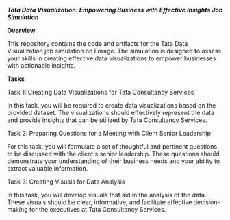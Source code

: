 ***Tata Data Visualization: Empowering Business with Effective Insights Job Simulation***

**Overview**

This repository contains the code and artifacts for the Tata Data Visualization job simulation on Forage. The simulation is designed to assess your skills in creating effective data visualizations to empower businesses with actionable insights.

**Tasks**

Task 1: Creating Data Visualizations for Tata Consultancy Services

In this task, you will be required to create data visualizations based on the provided dataset. The visualizations should effectively represent the data and provide insights that can be utilized by Tata Consultancy Services.

Task 2: Preparing Questions for a Meeting with Client Senior Leadership

For this task, you will formulate a set of thoughtful and pertinent questions to be discussed with the client's senior leadership. These questions should demonstrate your understanding of their business needs and your ability to extract valuable information.

Task 3: Creating Visuals for Data Analysis

In this task, you will develop visuals that aid in the analysis of the data. These visuals should be clear, informative, and facilitate effective decision-making for the executives at Tata Consultancy Services.


